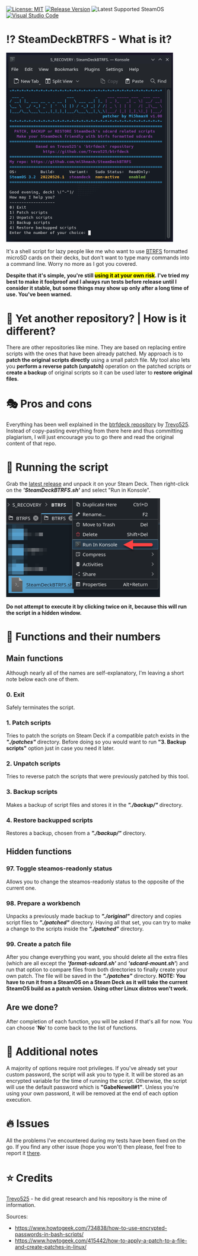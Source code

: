 [![License: MIT](https://img.shields.io/badge/License-MIT-blueviolet.svg)](https://opensource.org/licenses/MIT)
[![Release Version](https://img.shields.io/github/v/tag/mi5hmash/SteamDeckBTRFS?label=version)](https://github.com/mi5hmash/SteamDeckBTRFS/releases/latest)
![Latest Supported SteamOS](https://img.shields.io/badge/Latest%20Suppored%20SteamOS-3.2%20--%20build%2020220526.1-success)
[![Visual Studio Code](https://img.shields.io/badge/--007ACC?logo=visual%20studio%20code&logoColor=ffffff)](https://code.visualstudio.com/)

# :interrobang: SteamDeckBTRFS - What is it?
<img src="https://github.com/mi5hmash/SteamDeckBTRFS/blob/main/.resources/images/cover.png" alt="cover" width="450"/>

It's a shell script for lazy people like me who want to use [BTRFS](https://btrfs.wiki.kernel.org/index.php/Main_Page) formatted microSD cards on their decks, but don't want to type many commands into a command line. Worry no more as I got you covered.

**Despite that it's simple, you're still <mark>using it at your own risk</mark>. I've tried my best to make it foolproof and I always run tests before release until I consider it stable, but some things may show up only after a long time of use. You've been warned.**
# :tipping_hand_person: Yet another repository? | How is it different?
There are other repositories like mine. They are based on replacing entire scripts with the ones that have been already patched. My approach is to **patch the original scripts directly** using a small patch file. My tool also lets you **perform a reverse patch (unpatch)** operation on the patched scripts or **create a backup** of original scripts so it can be used later to **restore original files**.
# :performing_arts: Pros and cons
Everything has been well explained in the 
[btrfdeck repository](https://github.com/Trevo525/btrfdeck) by [Trevo525](https://github.com/Trevo525). Instead of copy-pasting everything from there here and thus committing plagiarism, I will just encourage you to go there and read the original content of that repo.
# :runner: Running the script
Grab the [latest release](https://github.com/mi5hmash/SteamDeckBTRFS/releases/latest) and unpack it on your Steam Deck.
Then right-click on the ***'SteamDeckBTRFS.sh'*** and select "Run in Konsole". 

<img src="https://github.com/mi5hmash/SteamDeckBTRFS/blob/main/.resources/images/run.png" alt="run" width="415"/>

**Do not attempt to execute it by clicking twice on it, because this will run the script in a hidden window.**
# :scroll: Functions and their numbers
## Main functions
Although nearly all of the names are self-explanatory, I'm leaving a short note below each one of them.
### 0. Exit
Safely terminates the script.
### 1. Patch scripts
Tries to patch the scripts on Steam Deck if a compatible patch exists in the ***"./patches"*** directory. Before doing so you would want to run **"3. Backup scripts"** option just in case you need it later.
### 2. Unpatch scripts
Tries to reverse patch the scripts that were previously patched by this tool.
### 3. Backup scripts
Makes a backup of script files and stores it in the ***"./backup/"*** directory.
### 4. Restore backupped scripts
Restores a backup, chosen from a ***"./backup/"*** directory.
## Hidden functions
### 97. Toggle steamos-readonly status
Allows you to change the steamos-readonly status to the opposite of the current one.
### 98. Prepare a workbench
Unpacks a previously made backup to ***"./original"*** directory and copies script files to ***"./patched"*** directory. Having all that set, you can try to make a change to the scripts inside the ***"./patched"*** directory.
### 99. Create a patch file
After you change everything you want, you should delete all the extra files (which are all except the ***'format-sdcard.sh'*** and ***'sdcard-mount.sh'***) and run that option to compare files from both directories to finally create your own patch. The file will be saved in the ***"./patches"*** directory. **NOTE: You have to run it from a SteamOS on a Steam Deck as it will take the current SteamOS build as a patch version. Using other Linux distros won't work.**
## Are we done?
After completion of each function, you will be asked if that's all for now. You can choose '**No**' to come back to the list of functions.
# :mega: Additional notes
A majority of options require root privileges. If you've already set your custom password, the script will ask you to type it. It will be stored as an encrypted variable for the time of running the script. Otherwise, the script will use the default password which is **"GabeNewell#1"**. Unless you're using your own password, it will be removed at the end of each option execution.
# :fire: Issues
All the problems I've encountered during my tests have been fixed on the go. If you find any other issue (hope you won't) then please, feel free to report it [there](https://github.com/mi5hmash/SteamDeckBTRFS/issues).
# :star: Credits
[Trevo525](https://github.com/Trevo525) - he did great research and his repository is the mine of information.

Sources:
* https://www.howtogeek.com/734838/how-to-use-encrypted-passwords-in-bash-scripts/
* https://www.howtogeek.com/415442/how-to-apply-a-patch-to-a-file-and-create-patches-in-linux/
